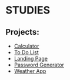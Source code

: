 <h1>STUDIES</h1>

<h2>Projects:</h2>
<ul>
    <li><a href="https://yasminkally.github.io/studies/calc/index.html">Calculator</a></li>
    <li><a href="https://yasminkally.github.io/studies/todo-list/index.html">To Do List</a></li>
    <li><a href="https://yasminkally.github.io/studies/landing-page/index.html">Landing Page</a></li>
    <li><a href="https://yasminkally.github.io/studies/password-generator/index.html">Password Generator</a></li>
    <li><a href="https://yasminkally.github.io/studies/weather-app/index.html">Weather App</a></li>
</ul>
